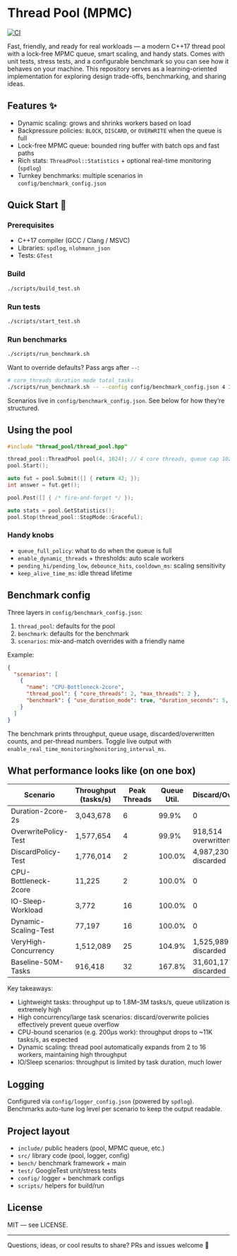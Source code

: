# Thread Pool (MPMC)

[![CI](https://github.com/KahanaT800/CPP-MPMC-ThreadPool/actions/workflows/ci.yml/badge.svg)](https://github.com/KahanaT800/CPP-MPMC-ThreadPool/actions/workflows/ci.yml)

Fast, friendly, and ready for real workloads — a modern C++17 thread pool with a lock-free MPMC queue, smart scaling, and handy stats. Comes with unit tests, stress tests, and a configurable benchmark so you can see how it behaves on your machine.
This repository serves as a learning-oriented implementation for exploring design trade-offs, benchmarking, and sharing ideas.

## Features ✨

- Dynamic scaling: grows and shrinks workers based on load
- Backpressure policies: `BLOCK`, `DISCARD`, or `OVERWRITE` when the queue is full
- Lock-free MPMC queue: bounded ring buffer with batch ops and fast paths
- Rich stats: `ThreadPool::Statistics` + optional real-time monitoring (`spdlog`)
- Turnkey benchmarks: multiple scenarios in `config/benchmark_config.json`

## Quick Start 🚀

### Prerequisites

- C++17 compiler (GCC / Clang / MSVC)
- Libraries: `spdlog`, `nlohmann_json`
- Tests: `GTest`

### Build

```bash
./scripts/build_test.sh
```

### Run tests

```bash
./scripts/start_test.sh
```

### Run benchmarks

```bash
./scripts/run_benchmark.sh
```

Want to override defaults? Pass args after `--`:

```bash
# core_threads duration mode total_tasks
./scripts/run_benchmark.sh -- --config config/benchmark_config.json 4 10 time
```

Scenarios live in `config/benchmark_config.json`. See below for how they’re structured.

## Using the pool

```cpp
#include "thread_pool/thread_pool.hpp"

thread_pool::ThreadPool pool(4, 1024); // 4 core threads, queue cap 1024
pool.Start();

auto fut = pool.Submit([] { return 42; });
int answer = fut.get();

pool.Post([] { /* fire-and-forget */ });

auto stats = pool.GetStatistics();
pool.Stop(thread_pool::StopMode::Graceful);
```

### Handy knobs

- `queue_full_policy`: what to do when the queue is full
- `enable_dynamic_threads` + thresholds: auto scale workers
- `pending_hi/pending_low`, `debounce_hits`, `cooldown_ms`: scaling sensitivity
- `keep_alive_time_ms`: idle thread lifetime

## Benchmark config

Three layers in `config/benchmark_config.json`:

1. `thread_pool`: defaults for the pool
2. `benchmark`: defaults for the benchmark
3. `scenarios`: mix-and-match overrides with a friendly name

Example:

```json
{
  "scenarios": [
    {
      "name": "CPU-Bottleneck-2core",
      "thread_pool": { "core_threads": 2, "max_threads": 2 },
      "benchmark": { "use_duration_mode": true, "duration_seconds": 5, "task_work_us": 200 }
    }
  ]
}
```

The benchmark prints throughput, queue usage, discarded/overwritten counts, and per-thread numbers. Toggle live output with `enable_real_time_monitoring`/`monitoring_interval_ms`.

## What performance looks like (on one box)

| Scenario                 | Throughput (tasks/s) | Peak Threads | Queue Util.  | Discard/Overwrite | Policy |
|--------------------------|----------------------|--------------|--------------|-------------------|--------|
| Duration-2core-2s        | 3,043,678            | 6            | 99.9%        | 0                 | BLOCK  |
| OverwritePolicy-Test     | 1,577,654            | 4            | 99.9%        | 918,514 overwritten| OVERWRITE |
| DiscardPolicy-Test       | 1,776,014            | 2            | 100.0%       | 4,987,230 discarded| DISCARD |
| CPU-Bottleneck-2core     | 11,225               | 2            | 100.0%       | 0                 | BLOCK  |
| IO-Sleep-Workload        | 3,772                | 16           | 100.0%       | 0                 | BLOCK  |
| Dynamic-Scaling-Test     | 77,197               | 16           | 100.0%       | 0                 | BLOCK  |
| VeryHigh-Concurrency     | 1,512,089            | 25           | 104.9%       | 1,525,989 discarded| DISCARD |
| Baseline-50M-Tasks       | 916,418              | 32           | 167.8%       | 31,601,177 discarded| DISCARD |

Key takeaways:

- Lightweight tasks: throughput up to 1.8M–3M tasks/s, queue utilization is extremely high
- High concurrency/large task scenarios: discard/overwrite policies effectively prevent queue overflow
- CPU-bound scenarios (e.g. 200µs work): throughput drops to ~11K tasks/s, as expected
- Dynamic scaling: thread pool automatically expands from 2 to 16 workers, maintaining high throughput
- IO/Sleep scenarios: throughput is limited by task duration, much lower

## Logging

Configured via `config/logger_config.json` (powered by `spdlog`). Benchmarks auto-tune log level per scenario to keep the output readable.

## Project layout

- `include/` public headers (pool, MPMC queue, etc.)
- `src/` library code (pool, logger, config)
- `bench/` benchmark framework + main
- `test/` GoogleTest unit/stress tests
- `config/` logger + benchmark configs
- `scripts/` helpers for build/run

## License

MIT — see LICENSE.

---

Questions, ideas, or cool results to share? PRs and issues welcome 🙌
